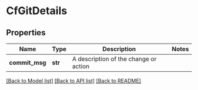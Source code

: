 # CfGitDetails

## Properties
Name | Type | Description | Notes
------------ | ------------- | ------------- | -------------
**commit_msg** | **str** | A description of the change or action | 

[[Back to Model list]](../README.md#documentation-for-models) [[Back to API list]](../README.md#documentation-for-api-endpoints) [[Back to README]](../README.md)

